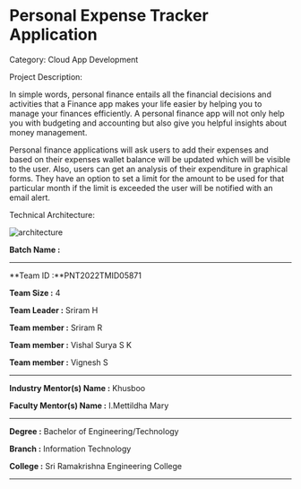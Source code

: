 # Personal Expense Tracker Application

Category: Cloud App Development

Project Description:

In simple words, personal finance entails all the financial decisions and activities that a Finance app makes your life easier by helping you to manage your finances efficiently. A personal finance app will not only help you with budgeting and accounting but also give you helpful insights about money management.

Personal finance applications will ask users to add their expenses and based on their expenses wallet balance will be updated which will be visible to the user. Also, users can get an analysis of their expenditure in graphical forms. They have an option to set a limit for the amount to be used for that particular month if the limit is exceeded the user will be notified with an email alert.

Technical Architecture:

![architecture](https://user-images.githubusercontent.com/97951280/188361430-a377d0ce-1fbe-429a-9d4d-0309a9c2b977.png)

**Batch Name :** 

---

**Team ID :**PNT2022TMID05871

**Team Size :** 4

**Team Leader :** Sriram H

**Team member :** Sriram R

**Team member :** Vishal Surya S K

**Team member :** Vignesh S

---
**Industry Mentor(s) Name :** Khusboo

**Faculty Mentor(s) Name :** I.Mettildha Mary



---

**Degree	:**	
Bachelor of Engineering/Technology

**Branch	:**	
Information Technology

**College	:**	
Sri Ramakrishna Engineering College

---